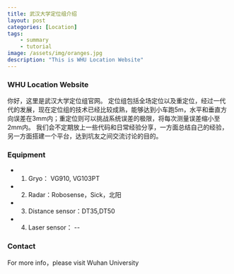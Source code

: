 ```yaml
---
title: 武汉大学定位组介绍
layout: post
categories: [Location]
tags: 
	- summary
	- tutorial
image: /assets/img/oranges.jpg
description: "This is WHU Location Website"
---
```


### WHU Location Website
你好，这里是武汉大学定位组官网。
定位组包括全场定位以及重定位，经过一代代的发展，现在定位组的技术已经比较成熟，能够达到小车跑5m，水平和垂直方向误差在3mm内；重定位则可以挑战系统误差的极限，将每次测量误差缩小至2mm内。
我们会不定期放上一些代码和日常经验分享，一方面总结自己的经验，另一方面搭建一个平台，达到坑友之间交流讨论的目的。


### Equipment
* 1. Gryo： VG910, VG103PT
* 2. Radar：Robosense，Sick，北阳
* 3. Distance sensor：DT35,DT50
* 4. Laser sensor： --

### Contact
For more info，please visit Wuhan University
